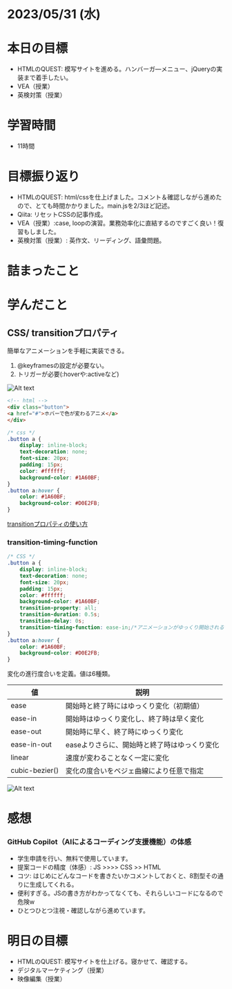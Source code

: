 # 2023/05/31 (水)

# 本日の目標

- HTMLのQUEST: 模写サイトを進める。ハンバーガ―メニュー、jQueryの実装まで着手したい。
- VEA（授業）
- 英検対策（授業）

# 学習時間
- 11時間

# 目標振り返り

- HTMLのQUEST: html/cssを仕上げました。コメント＆確認しながら進めたので、とても時間かかりました。main.jsを2/3ほど記述。
- Qiita: リセットCSSの記事作成。
- VEA（授業）:case, loopの演習。業務効率化に直結するのですごく良い！復習もしました。
- 英検対策（授業）: 英作文、リーディング、語彙問題。

# 詰まったこと

# 学んだこと

## CSS/ transitionプロパティ
簡単なアニメーションを手軽に実装できる。
1. @keyframesの設定が必要ない。
2. トリガーが必要(:hoverや:activeなど)

![Alt text](https://www.asobou.co.jp/blog/wp-content/uploads/2020/10/img001.gif)

```html
<!-- html -->
<div class="button">
<a href="#">ホバーで色が変わるアニメ</a>
</div>
```
```css
/* css */
.button a {
    display: inline-block;
    text-decoration: none;
    font-size: 20px;
    padding: 15px;
    color: #ffffff;
    background-color: #1A60BF;
}
.button a:hover {
    color: #1A60BF;
    background-color: #D0E2FB;
}
```

[transitionプロパティの使い方](https://www.asobou.co.jp/blog/web/css-animation3)

### transition-timing-function

```css
/* CSS */
.button a {
    display: inline-block;
    text-decoration: none;
    font-size: 20px;
    padding: 15px;
    color: #ffffff;
    background-color: #1A60BF;
    transition-property: all;
    transition-duration: 0.5s;
    transition-delay: 0s;
    transition-timing-function: ease-in;/*アニメーションがゆっくり開始される*/
}
.button a:hover {
    color: #1A60BF;
    background-color: #D0E2FB;
}
```

変化の進行度合いを定義。値は6種類。

| 値             | 説明                                         |
| -------------- | -------------------------------------------- |
| ease           | 開始時と終了時にはゆっくり変化（初期値）     |
| ease-in        | 開始時はゆっくり変化し、終了時は早く変化     |
| ease-out       | 開始時に早く、終了時にゆっくり変化           |
| ease-in-out    | easeよりさらに、開始時と終了時はゆっくり変化 |
| linear         | 速度が変わることなく一定に変化               |
| cubic-bezier() | 変化の度合いをベジェ曲線により任意で指定     |

![Alt text](https://www.asobou.co.jp/blog/wp-content/uploads/2020/10/img006.gif)


# 感想

### GitHub Copilot（AIによるコーディング支援機能）の体感
- 学生申請を行い、無料で使用しています。
- 提案コードの精度（体感）: JS >>>> CSS >> HTML
- コツ: はじめにどんなコードを書きたいかコメントしておくと、8割型その通りに生成してくれる。
- 便利すぎる。JSの書き方がわかってなくても、それらしいコードになるので危険w
- ひとつひとつ注視・確認しながら進めています。

# 明日の目標

- HTMLのQUEST: 模写サイトを仕上げる。寝かせて、確認する。
- デジタルマーケティング（授業）
- 映像編集（授業）
